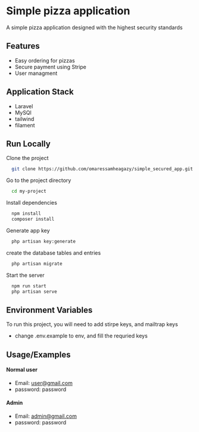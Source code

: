 
# Simple pizza application

A simple pizza application designed with the highest security standards
## Features

- Easy ordering for pizzas
- Secure payment using Stripe
- User managment 


## Application Stack
* Laravel 
* MySQl
* tailwind 
* filament 


## Run Locally

Clone the project

```bash
  git clone https://github.com/omaressamheagazy/simple_secured_app.git
```

Go to the project directory

```bash
  cd my-project
```

Install dependencies

```bash
  npm install
  composer install
```
Generate app key

```bash
  php artisan key:generate
```
create the database tables and entries

```bash
  php artisan migrate
```

Start the server

```bash
  npm run start
  php artisan serve
```


## Environment Variables

To run this project, you will need to add stirpe keys, and mailtrap keys
* change .env.example to env, and fill the requried keys
## Usage/Examples
#### Normal user
* Email: user@gmail.com
* password: password
#### Admin
* Email: admin@gmail.com
* password: password






